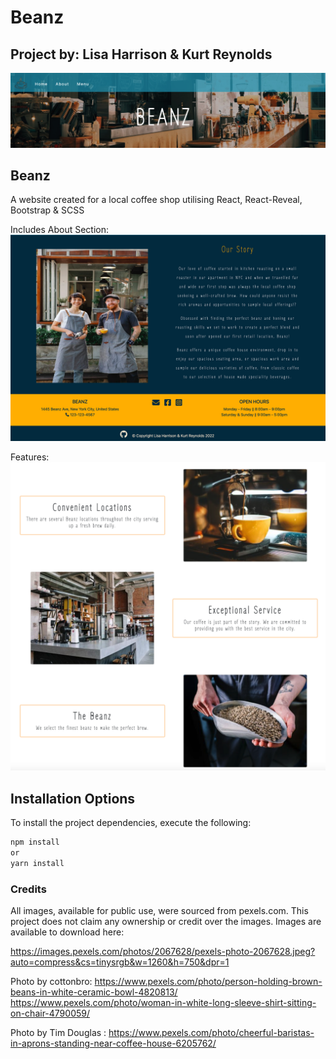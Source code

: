 # Beanz

## Project by: Lisa Harrison & Kurt Reynolds
![landing page](images/image1.png)

## Beanz

A website created for a local coffee shop utilising React, React-Reveal, Bootstrap & SCSS

Includes About Section:
![about us](images/image2.png)

Features:
![features](images/image3.png)

## Installation Options

To install the project dependencies, execute the following:
```jsx
npm install
or
yarn install
```


### Credits

All images, available for public use, were sourced from pexels.com. 
This project does not claim any ownership or credit over the images.
Images are available to download here:

https://images.pexels.com/photos/2067628/pexels-photo-2067628.jpeg?auto=compress&cs=tinysrgb&w=1260&h=750&dpr=1

Photo by cottonbro:
https://www.pexels.com/photo/person-holding-brown-beans-in-white-ceramic-bowl-4820813/
https://www.pexels.com/photo/woman-in-white-long-sleeve-shirt-sitting-on-chair-4790059/

Photo by Tim Douglas :
https://www.pexels.com/photo/cheerful-baristas-in-aprons-standing-near-coffee-house-6205762/
